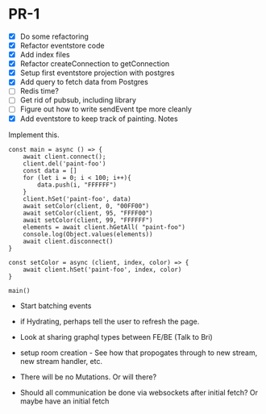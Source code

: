 # PR-1

- [x] Do some refactoring
- [x] Refactor eventstore code
- [x] Add index files
- [x] Refactor createConnection to getConnection
- [x] Setup first eventstore projection with postgres
- [x] Add query to fetch data from Postgres
- [ ] Redis time?
- [ ] Get rid of pubsub, including library
- [ ] Figure out how to write sendEvent tpe more cleanly
- [x] Add eventstore to keep track of painting.
Notes

Implement this.
```
const main = async () => {
    await client.connect();
    client.del('paint-foo')
    const data = []
    for (let i = 0; i < 100; i++){
        data.push(i, "FFFFFF")
    }
    client.hSet('paint-foo', data)
    await setColor(client, 0, "00FF00")
    await setColor(client, 95, "FFFF00")
    await setColor(client, 99, "FFFFFF")
    elements = await client.hGetAll( "paint-foo")
    console.log(Object.values(elements))
    await client.disconnect()
}

const setColor = async (client, index, color) => {
    await client.hSet('paint-foo', index, color)
}

main()
```


- Start batching events
- if Hydrating, perhaps tell the user to refresh the page.
- Look at sharing graphql types between FE/BE (Talk to Bri)
- setup room creation - See how that propogates through to new stream, new stream handler, etc. 

- There will be no Mutations. Or will there?
- Should all communication be done via websockets after initial fetch? Or maybe have an initial fetch
